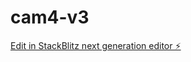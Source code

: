 # cam4-v3

[Edit in StackBlitz next generation editor ⚡️](https://stackblitz.com/~/github.com/pencocaste/cam4-v3)